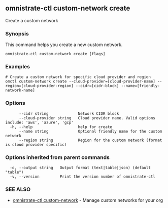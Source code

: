 ## omnistrate-ctl custom-network create

Create a custom network

### Synopsis

This command helps you create a new custom network.

```
omnistrate-ctl custom-network create [flags]
```

### Examples

```
# Create a custom network for specific cloud provider and region
omctl custom-network create --cloud-provider=[cloud-provider-name] --region=[cloud-provider-region] --cidr=[cidr-block] --name=[friendly-network-name]
```

### Options

```
      --cidr string             Network CIDR block
      --cloud-provider string   Cloud provider name. Valid options include: 'aws', 'azure', 'gcp'
  -h, --help                    help for create
      --name string             Optional friendly name for the custom network
      --region string           Region for the custom network (format is cloud provider specific)
```

### Options inherited from parent commands

```
  -o, --output string   Output format (text|table|json) (default "table")
  -v, --version         Print the version number of omnistrate-ctl
```

### SEE ALSO

- [omnistrate-ctl custom-network](omnistrate-ctl_custom-network.md) - Manage custom networks for your org
